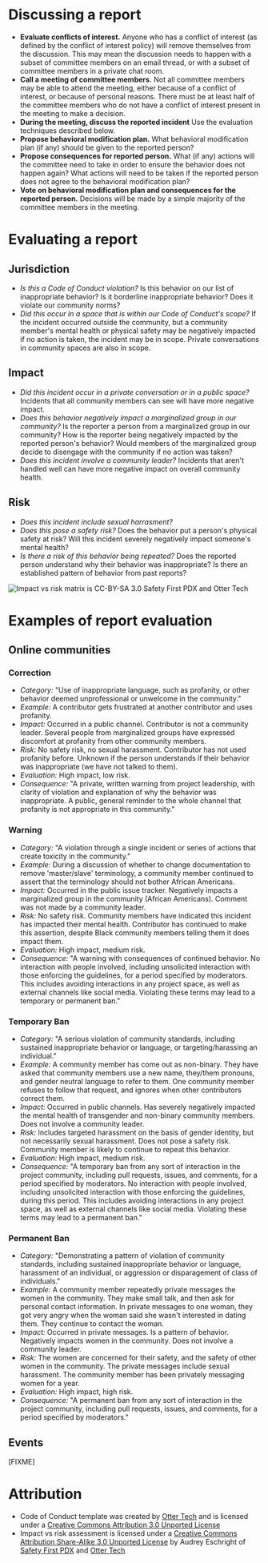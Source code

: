 # Discussing a report

* **Evaluate conflicts of interest.** Anyone who has a conflict of interest (as defined by the conflict of interest policy) will remove themselves from the discussion. This may mean the discussion needs to happen with a subset of committee members on an email thread, or with a subset of committee members in a private chat room.
* **Call a meeting of committee members.** Not all committee members may be able to attend the meeting, either because of a conflict of interest, or because of personal reasons. There must be at least half of the committee members who do not have a conflict of interest present in the meeting to make a decision.
* **During the meeting, discuss the reported incident** Use the evaluation techniques described below.
* **Propose behavioral modification plan.** What behavioral modification plan (if any) should be given to the reported person?
* **Propose consequences for reported person.** What (if any) actions will the committee need to take in order to ensure the behavior does not happen again? What actions will need to be taken if the reported person does not agree to the behavioral modification plan?
* **Vote on behavioral modification plan and consequences for the reported person.** Decisions will be made by a simple majority of the committee members in the meeting.

# Evaluating a report

## Jurisdiction

 * *Is this a Code of Conduct violation?* Is this behavior on our list of inappropriate behavior? Is it borderline inappropriate behavior? Does it violate our community norms?
 * *Did this occur in a space that is within our Code of Conduct's scope?* If the incident occurred outside the community, but a community member's mental health or physical safety may be negatively impacted if no action is taken, the incident may be in scope. Private conversations in community spaces are also in scope.

## Impact

 * *Did this incident occur in a private conversation or in a public space?* Incidents that all community members can see will have more negative impact.
 * *Does this behavior negatively impact a marginalized group in our community?* Is the reporter a person from a marginalized group in our community? How is the reporter being negatively impacted by the reported person's behavior? Would members of the marginalized group decide to disengage with the community if no action was taken?
 * *Does this incident involve a community leader?* Incidents that aren't handled well can have more negative impact on overall community health.

## Risk

 * *Does this incident include sexual harrasment?*
 * *Does this pose a safety risk?* Does the behavior put a person's physical safety at risk? Will this incident severely negatively impact someone's mental health?
 * *Is there a risk of this behavior being repeated?* Does the reported person understand why their behavior was inappropriate? Is there an established pattern of behavior from past reports?

![Impact vs risk matrix is CC-BY-SA 3.0 Safety First PDX and Otter Tech](https://raw.githubusercontent.com/sagesharp/code-of-conduct-template/master/procedures/impact-vs-risk-matrix.png)

# Examples of report evaluation

## Online communities

### Correction

* *Category:* "Use of inappropriate language, such as profanity, or other behavior deemed unprofessional or unwelcome in the community."
* *Example:* A contributor gets frustrated at another contributor and uses profanity.
* *Impact:* Occurred in a public channel. Contributor is not a community leader. Several people from marginalized groups have expressed discomfort at profanity from other community members.
* *Risk:* No safety risk, no sexual harassment. Contributor has not used profanity before. Unknown if the person understands if their behavior was inappropriate (we have not talked to them).
* *Evaluation:* High impact, low risk.
* *Consequence:* "A private, written warning from project leadership, with clarity of violation and explanation of why the behavior was inappropriate. A public, general reminder to the whole channel that profanity is not appropriate in this community."

### Warning

* *Category:* "A violation through a single incident or series of actions that create toxicity in the community."
* *Example:* During a discussion of whether to change documentation to remove 'master/slave' terminology, a community member continued to assert that the terminology should not bother African Americans.
* *Impact:* Occurred in the public issue tracker. Negatively impacts a marginalized group in the community (African Americans). Comment was not made by a community leader.
* *Risk:* No safety risk. Community members have indicated this incident has impacted their mental health. Contributor has continued to make this assertion, despite Black community members telling them it does impact them.
* *Evaluation:* High impact, medium risk.
* *Consequence:* "A warning with consequences of continued behavior. No interaction with people involved, including unsolicited interaction with those enforcing the guidelines, for a period specified by moderators. This includes avoiding interactions in any project space, as well as external channels like social media. Violating these terms may lead to a temporary or permanent ban."

### Temporary Ban

* *Category:* "A serious violation of community standards, including sustained inappropriate behavior or language, or targeting/harassing an individual."
* *Example:* A community member has come out as non-binary. They have asked that community members use a new name, they/them pronouns, and gender neutral language to refer to them. One community member refuses to follow that request, and ignores when other contributors correct them.
* *Impact:* Occurred in public channels. Has severely negatively impacted the mental health of transgender and non-binary community members. Does not involve a community leader.
* *Risk:* Includes targeted harassment on the basis of gender identity, but not necessarily sexual harassment. Does not pose a safety risk. Community member is likely to continue to repeat this behavior.
* *Evaluation:* High impact, medium risk.
* *Consequence:* "A temporary ban from any sort of interaction in the project community, including pull requests, issues, and comments, for a period specified by moderators. No interaction with people involved, including unsolicited interaction with those enforcing the guidelines, during this period. This includes avoiding interactions in any project space, as well as external channels like social media. Violating these terms may lead to a permanent ban."

### Permanent Ban

* *Category:* "Demonstrating a pattern of violation of community standards, including sustained inappropriate behavior or language, harassment of an individual, or aggression or disparagement of class of individuals."
* *Example:* A community member repeatedly private messages the women in the community. They make small talk, and then ask for personal contact information. In private messages to one woman, they got very angry when the woman said she wasn't interested in dating them. They continue to contact the woman.
* *Impact:* Occurred in private messages. Is a pattern of behavior. Negatively impacts women in the community. Does not involve a community leader.
* *Risk:* The women are concerned for their safety, and the safety of other women in the community. The private messages include sexual harassment. The community member has been privately messaging women for a year.
* *Evaluation:* High impact, high risk.
* *Consequence:* "A permanent ban from any sort of interaction in the project community, including pull requests, issues, and comments, for a period specified by moderators."

## Events

[FIXME]

# Attribution

* Code of Conduct template was created by [Otter Tech](https://otter.technology/code-of-conduct-training) and is licensed under a [Creative Commons Attribution 3.0 Unported License](http://creativecommons.org/licenses/by/3.0/)
* Impact vs risk assessment is licensed under a [Creative Commons Attribution Share-Alike 3.0 Unported License](http://creativecommons.org/licenses/by-sa/3.0/) by Audrey Eschright of [Safety First PDX](http://safetyfirstpdx.org/) and [Otter Tech](https://otter.technology/code-of-conduct-training)
